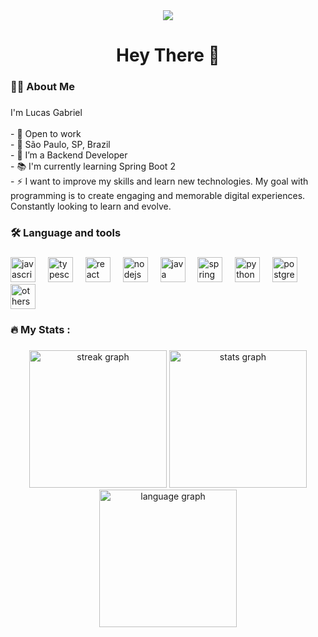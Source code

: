 
<div align="center">
  <img src="https://api.visitorbadge.io/api/visitors?path=GabrieldeLucas&countColor=%23263759"  />
</div>

###

<h1 align="center">Hey There 👋</h1>

###

<h3 align="left">👩‍💻  About Me</h3>

###

<p align="left">I'm Lucas Gabriel<br><br>- 💼 Open to work<br>- 📍 São Paulo, SP, Brazil<br>- 🔭 I’m a Backend Developer<br>- 📚 I'm currently learning Spring Boot  2<br>- ⚡ I want to improve my skills and learn new technologies.  My goal with programming is to create engaging and memorable digital experiences.  Constantly looking to learn and evolve.</p>

###

<h3 align="left">🛠 Language and tools</h3>

###

<div align="left">
    <img src="https://cdn.jsdelivr.net/gh/devicons/devicon/icons/javascript/javascript-original.svg" height="40" alt="javascript logo"  />
  <img width="12" />
  <img src="https://cdn.jsdelivr.net/gh/devicons/devicon/icons/typescript/typescript-original.svg" height="40" alt="typescript logo"  />
  <img width="12" />
  <img src="https://cdn.jsdelivr.net/gh/devicons/devicon/icons/react/react-original.svg" height="40" alt="react logo"  />
  <img width="12" />
  <img src="https://cdn.jsdelivr.net/gh/devicons/devicon/icons/nodejs/nodejs-original.svg" height="40" alt="nodejs logo"  />
  <img width="12" />
  <img src="https://cdn.jsdelivr.net/gh/devicons/devicon/icons/java/java-original.svg" height="40" alt="java logo"  />
  <img width="12" />
  <img src="https://cdn.jsdelivr.net/gh/devicons/devicon/icons/spring/spring-original.svg" height="40" alt="spring logo"  />
<img width="12" />
  <img src="https://cdn.iconscout.com/icon/free/png-256/free-python-logo-icon-svg-png-download-3030224.png?f=webp" height="40" alt="python logo" height="40" alt="nest logo"  />
<img width="12" />
  <img src="https://cdn.jsdelivr.net/gh/devicons/devicon/icons/postgresql/postgresql-plain.svg" height="40" alt="postgresql logo"  />
<img width="12" />
<img src="https://chatgpt.com/backend-api/public_content/enc/eyJpZCI6Im1fNjhiOTcwZDFiYWQ0ODE5MTkwYjhjNDljYWQxNDdmOTU6ZmlsZV8wMDAwMDAwMDExNTQ2MWY4YTkzYzI5Y2E5NTdiZTFjMiIsInRzIjoiNDg4MDUwIiwicCI6InB5aSIsInNpZyI6IjBhYTMwYTU5YzVlZTc2ODgxYjA4NDEzZGEyNjdmZWUzNmZiNmVmNTk5NzFhODZjMDk4ZWU2NTQ5ODlmMDc1ZGEiLCJ2IjoiMCIsImdpem1vX2lkIjpudWxsLCJjcCI6bnVsbH0=" height="40" alt="others"  />
</div>

###

<h3 align="left">🔥   My Stats :</h3>

###

<div align="center">
  <img src="https://streak-stats.demolab.com?user=GabrieldeLucas&locale=en&mode=daily&theme=dark&hide_border=false&border_radius=5&order=3" height="220" alt="streak graph"  />
<img src="https://github-readme-stats.vercel.app/api?username=GabrieldeLucas&show_icons=true&theme=highcontrast" height="220" alt="stats graph"  />
<img src="https://github-readme-stats.vercel.app/api/top-langs/?username=GabrieldeLucas&layout=compact" height="220" alt="language graph"  />

</div>
